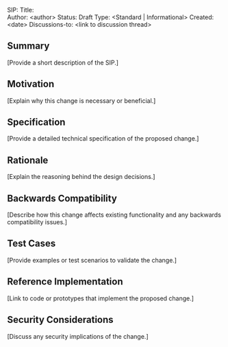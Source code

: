 SIP: Title:  
Author: \<author\> Status: Draft Type: \<Standard | Informational\> Created: \<date\> Discussions-to: \<link to discussion thread\>

## Summary

\[Provide a short description of the SIP.\]

## Motivation

\[Explain why this change is necessary or beneficial.\]

## Specification

\[Provide a detailed technical specification of the proposed change.\]

## Rationale

\[Explain the reasoning behind the design decisions.\]

## Backwards Compatibility

\[Describe how this change affects existing functionality and any backwards compatibility issues.\]

## Test Cases

\[Provide examples or test scenarios to validate the change.\]

## Reference Implementation

\[Link to code or prototypes that implement the proposed change.\]

## Security Considerations

\[Discuss any security implications of the change.\]
